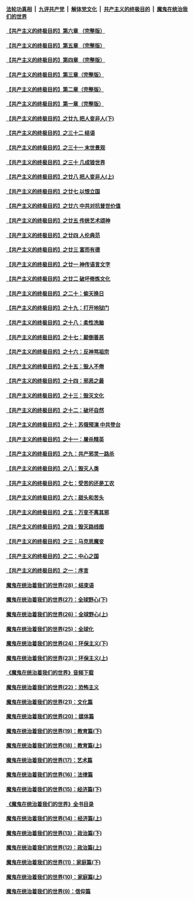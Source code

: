 ####  [法轮功真相](../../../../basic/blob/master/README.md?t=06241702) &nbsp;|&nbsp; [九评共产党](../../../../9ping.md/blob/master/README.md?t=06241702) &nbsp;|&nbsp; [解体党文化](../../../../jtdwh.md/blob/master/README.md?t=06241702)  &nbsp;|&nbsp; [共产主义的终极目的](../../../../gczydzjmd.md/blob/master/README.md?t=06241702) &nbsp;|&nbsp; [魔鬼在统治我们的世界](../../../../mgztzwmdsj.md/blob/master/README.md?t=06241702) 

#### [【共产主义的终极目的】第六章 （完整版）](../pages/nsc422/n11428913.md?t=06241702) 

#### [【共产主义的终极目的】第五章 （完整版）](../pages/nsc422/n11428912.md?t=06241702) 

#### [【共产主义的终极目的】第四章 （完整版）](../pages/nsc422/n11428907.md?t=06241702) 

#### [【共产主义的终极目的】第三章（完整版）](../pages/nsc422/n11428848.md?t=06241702) 

#### [【共产主义的终极目的】第二章（完整版）](../pages/nsc422/n11428831.md?t=06241702) 

#### [【共产主义的终极目的】第一章（完整版）](../pages/nsc422/n11417651.md?t=06241702) 

#### [【共产主义的终极目的】之廿九 把人变非人(下)](../pages/nsc422/n11344140.md?t=06241702) 

#### [【共产主义的终极目的】之三十二 结语](../pages/nsc422/n11360535.md?t=06241702) 

#### [【共产主义的终极目的】之三十一 末世景观](../pages/nsc422/n11351129.md?t=06241702) 

#### [【共产主义的终极目的】之三十 几成狼世界](../pages/nsc422/n11348280.md?t=06241702) 

#### [【共产主义的终极目的】之廿八 把人变非人(上)](../pages/nsc422/n11340492.md?t=06241702) 

#### [【共产主义的终极目的】之廿七 以恨立国](../pages/nsc422/n11336944.md?t=06241702) 

#### [【共产主义的终极目的】之廿六 中共对抗普世价值](../pages/nsc422/n11324785.md?t=06241702) 

#### [【共产主义的终极目的】之廿五 传统艺术颂神](../pages/nsc422/n11296396.md?t=06241702) 

#### [【共产主义的终极目的】之廿四 人伦典范](../pages/nsc422/n11296397.md?t=06241702) 

#### [【共产主义的终极目的】之廿三 富而有德](../pages/nsc422/n11283598.md?t=06241702) 

#### [【共产主义的终极目的】之廿一 神传语言文字](../pages/nsc422/n11263265.md?t=06241702) 

#### [【共产主义的终极目的】之廿二 破坏修炼文化](../pages/nsc422/n11245728.md?t=06241702) 

#### [【共产主义的终极目的】之二十：偷天换日](../pages/nsc422/n11238846.md?t=06241702) 

#### [【共产主义的终极目的】之十九：打开地狱门](../pages/nsc422/n11206376.md?t=06241702) 

#### [【共产主义的终极目的】之十八：柔性洗脑](../pages/nsc422/n11199994.md?t=06241702) 

#### [【共产主义的终极目的】之十七：颠倒善恶](../pages/nsc422/n11179782.md?t=06241702) 

#### [【共产主义的终极目的】之十六：反神骂祖宗](../pages/nsc422/n11166798.md?t=06241702) 

#### [【共产主义的终极目的】之十五：毁人不倦](../pages/nsc422/n11166792.md?t=06241702) 

#### [【共产主义的终极目的】之十四：邪恶之最](../pages/nsc422/n11150249.md?t=06241702) 

#### [【共产主义的终极目的】之十三：毁灭文化](../pages/nsc422/n11135227.md?t=06241702) 

#### [【共产主义的终极目的】之十二：破坏自然](../pages/nsc422/n11135214.md?t=06241702) 

#### [【共产主义的终极目的】之十：苏俄预演 中共登台](../pages/nsc422/n11118424.md?t=06241702) 

#### [【共产主义的终极目的】之十一：屠杀精英](../pages/nsc422/n11118442.md?t=06241702) 

#### [【共产主义的终极目的】之九：共产邪灵一路杀](../pages/nsc422/n11114139.md?t=06241702) 

#### [【共产主义的终极目的】之八：毁灭人类](../pages/nsc422/n11108503.md?t=06241702) 

#### [【共产主义的终极目的】之七：受苦的还是工农](../pages/nsc422/n11101809.md?t=06241702) 

#### [【共产主义的终极目的】之六：甜头和苦头](../pages/nsc422/n11096971.md?t=06241702) 

#### [【共产主义的终极目的】之五：万变不离其邪](../pages/nsc422/n11091285.md?t=06241702) 

#### [【共产主义的终极目的】之四：毁灭路线图](../pages/nsc422/n11086284.md?t=06241702) 

#### [【共产主义的终极目的】之三：马克思魔变](../pages/nsc422/n11061941.md?t=06241702) 

#### [【共产主义的终极目的】之二：中心之国](../pages/nsc422/n11047728.md?t=06241702) 

#### [【共产主义的终极目的】之一：序言](../pages/nsc422/n11086077.md?t=06241702) 

#### [魔鬼在统治着我们的世界(28)：结束语](../pages/nsc422/n10936246.md?t=06241702) 

#### [魔鬼在统治着我们的世界(27)：全球野心(下)](../pages/nsc422/n10928319.md?t=06241702) 

#### [魔鬼在统治着我们的世界(26)：全球野心(上)](../pages/nsc422/n10900318.md?t=06241702) 

#### [魔鬼在统治着我们的世界(25)：全球化](../pages/nsc422/n10788205.md?t=06241702) 

#### [魔鬼在统治着我们的世界(24)：环保主义(下)](../pages/nsc422/n10695307.md?t=06241702) 

#### [魔鬼在统治着我们的世界(23)：环保主义(上)](../pages/nsc422/n10688613.md?t=06241702) 

#### [《魔鬼在统治着我们的世界》音频下载](../pages/nsc422/n10635553.md?t=06241702) 

#### [魔鬼在统治着我们的世界(22)：恐怖主义](../pages/nsc422/n10614727.md?t=06241702) 

#### [魔鬼在统治着我们的世界(21)：文化篇](../pages/nsc422/n10597706.md?t=06241702) 

#### [魔鬼在统治着我们的世界(20)：媒体篇](../pages/nsc422/n10586579.md?t=06241702) 

#### [魔鬼在统治着我们的世界(19)：教育篇(下)](../pages/nsc422/n10564808.md?t=06241702) 

#### [魔鬼在统治着我们的世界(18)：教育篇(上)](../pages/nsc422/n10526970.md?t=06241702) 

#### [魔鬼在统治着我们的世界(17)：艺术篇](../pages/nsc422/n10499093.md?t=06241702) 

#### [魔鬼在统治着我们的世界(16)：法律篇](../pages/nsc422/n10485969.md?t=06241702) 

#### [魔鬼在统治着我们的世界(15)：经济篇(下)](../pages/nsc422/n10469975.md?t=06241702) 

#### [《魔鬼在统治着我们的世界》全书目录](../pages/nsc422/n10464261.md?t=06241702) 

#### [魔鬼在统治着我们的世界(14)：经济篇(上)](../pages/nsc422/n10457370.md?t=06241702) 

#### [魔鬼在统治着我们的世界(13)：政治篇(下)](../pages/nsc422/n10448270.md?t=06241702) 

#### [魔鬼在统治着我们的世界(12)：政治篇(上)](../pages/nsc422/n10444576.md?t=06241702) 

#### [魔鬼在统治着我们的世界(11)：家庭篇(下)](../pages/nsc422/n10440961.md?t=06241702) 

#### [魔鬼在统治着我们的世界(10)：家庭篇(上)](../pages/nsc422/n10435448.md?t=06241702) 

#### [魔鬼在统治着我们的世界(9)：信仰篇](../pages/nsc422/n10432159.md?t=06241702) 

